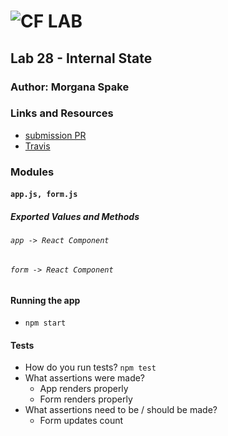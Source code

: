 ![CF](http://i.imgur.com/7v5ASc8.png) LAB  
=================================================  
  
## Lab 28 - Internal State  
  
### Author: Morgana Spake  
  
### Links and Resources  
* [submission PR](https://github.com/401-advanced-javascript-mspake/lab-28-internal-state/pull/1)  
* [Travis](https://www.travis-ci.com/401-advanced-javascript-mspake/lab-28-internal-state)  
  
### Modules  
#### `app.js, form.js`  
##### Exported Values and Methods  
  
###### `app -> React Component`  
###### `form -> React Component`  
  
#### Running the app  
* `npm start`  
    
#### Tests  
* How do you run tests? `npm test`  
* What assertions were made?  
  - App renders properly  
  - Form renders properly  
* What assertions need to be / should be made?  
  - Form updates count  
